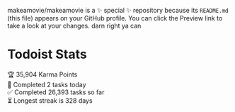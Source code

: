 makeamovie/makeamovie is a ✨ special ✨ repository because its `README.md` (this file) appears on your GitHub profile.
You can click the Preview link to take a look at your changes. darn right ya can

# Todoist Stats

<!-- TODO-IST:START -->
🏆  35,904 Karma Points           
🌸  Completed 2 tasks today           
✅  Completed 26,393 tasks so far           
⏳  Longest streak is 328 days
<!-- TODO-IST:END -->